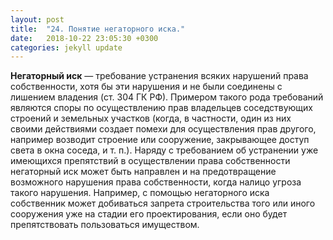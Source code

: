 ```yaml
---
layout: post
title:  "24. Понятие негаторного иска."
date:   2018-10-22 23:05:30 +0300
categories: jekyll update
---
```


**Негаторный иск** — требование устранения всяких нарушений права собственности, хотя бы эти нарушения и не были соединены с лишением владения (ст. 304 ГК РФ).
Примером такого рода требований являются споры по осуществлению прав владельцев соседствующих строений и земельных участков (когда, в частности, один из них своими действиями создает помехи для осуществления прав другого, например возводит строение или сооружение, закрывающее доступ света в окна соседа, и т. п.). Наряду с требованием об устранении уже имеющихся препятствий в осуществлении права собственности негаторный иск может быть направлен и на предотвращение возможного нарушения права собственности, когда налицо угроза такого нарушения. Например, с помощью негаторного иска собственник может добиваться запрета строительства того или иного сооружения уже на стадии его проектирования, если оно будет препятствовать пользоваться имуществом.